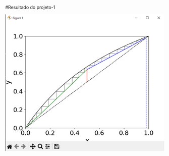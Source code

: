 #Resultado do projeto-1

![Resultado](https://github.com/rafaelamorimd/Engenharia-Quimica/blob/main/Projeto-1/imgs/resultado.png)
